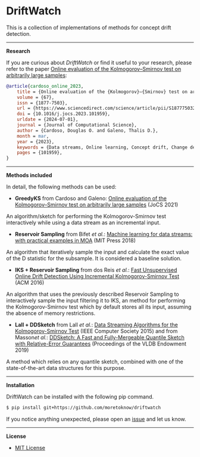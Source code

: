 # DriftWatch

This is a collection of implementations of methods for concept drift detection.

---

**Research**

If you are curious about *DriftWatch* or find it useful to your research, please refer to the paper [Online evaluation of the Kolmogorov–Smirnov test on arbitrarily large samples](https://www.sciencedirect.com/science/article/pii/S1877750323000194):

```bibtex
@article{cardoso_online_2023,
	title = {Online evaluation of the {Kolmogorov}–{Smirnov} test on arbitrarily large samples},
	volume = {67},
	issn = {1877-7503},
	url = {https://www.sciencedirect.com/science/article/pii/S1877750323000194},
	doi = {10.1016/j.jocs.2023.101959},
	urldate = {2024-07-01},
	journal = {Journal of Computational Science},
	author = {Cardoso, Douglas O. and Galeno, Thalis D.},
	month = mar,
	year = {2023},
	keywords = {Data streams, Online learning, Concept drift, Change detection},
	pages = {101959},
}
```
---

**Methods included**

In detail, the following methods can be used:

* **GreedyKS** from Cardoso and Galeno: [Online evaluation of the Kolmogorov–Smirnov test on arbitrarily large samples](https://www.sciencedirect.com/science/article/pii/S1877750323000194) (JoCS 2021)

An algorithm/sketch for performing the Kolmogorov-Smirnov test interactively while using a data stream as an incremental input.

* **Reservoir Sampling** from Bifet *et al.*: [Machine learning for data streams: with practical examples in MOA](https://doi.org/10.7551/mitpress/10654.001.0001) (MIT Press 2018)

An algorithm that iteratively sample the input and calculate the exact value of the D statistic for the subsample. It is considered a baseline solution.

* **IKS + Reservoir Sampling** from dos Reis *et al.*: [Fast Unsupervised Online Drift Detection Using Incremental Kolmogorov-Smirnov Test](https://doi.org/10.1145/2939672.2939836) (ACM 2016)

An algorithm that uses the previously described Reservoir Sampling to interactively sample the input filtering it to IKS, an method for performing the Kolmogorov-Smirnov test which by default stores all its input, assuming the absence of memory restrictions.

* **Lall + DDSketch** from Lall *et al.*: [Data Streaming Algorithms for the Kolmogorov-Smirnov Test](https://doi.org/10.1109/BigData.2015.7363746) (IEEE Computer Society 2015) and from Masson*et al.*: [DDSketch: A Fast and Fully-Mergeable Quantile Sketch with Relative-Error Guarantees](10.14778/3352063.3352135) (Proceedings of the VLDB Endowment 2019)

A method which relies on any quantile sketch, combined with one of the state-of-the-art data structures for this purpose.


---

**Installation**

DriftWatch can be installed with the following pip command.

```sh
$ pip install git+https://github.com/moretoknow/driftwatch
```

If you notice anything unexpected, please open an [issue](https://github.com/moretoknow/driftwatch/issues) and let us know.

---

**License**

- [MIT License](https://github.com/moretoknow/driftwatch/blob/main/LICENSE)

